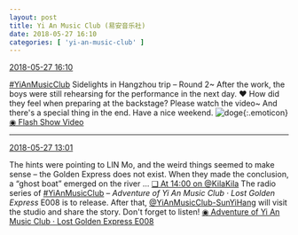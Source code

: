 ```yaml
---
layout: post
title: Yi An Music Club (易安音乐社)
date: 2018-05-27 16:10
categories: [ 'yi-an-music-club' ]
---
```


<div class="weibo-info">
  <a href="https://weibo.com/6094546964/GiB0y10Gb">2018-05-27 16:10</a>
</div>

[#YiAnMusicClub](https://weibo.com/p/100808beae2e3e05b17b64f63ebedca39f19b2/super_index) Sidelights in Hangzhou trip – Round 2~ After the work, the boys were still rehearsing for the performance in the next day. ❤️ How did they feel when preparing at the backstage? Please watch the video~ And there's a special thing in the end. Have a nice weekend. ![doge](https://img.t.sinajs.cn/t4/appstyle/expression/ext/normal/a1/2018new_doge02_org.png){:.emoticon}  
[◉ Flash Show Video](https://www.miaopai.com/show/B08HM1ZETSqj9l3ONafGO8rJuwrFkXBua26BFQ__.htm)

<!-- more -->

---

<div class="weibo-info">
  <a href="https://weibo.com/6094546964/GizLPuhyZ">2018-05-27 13:01</a>
</div>

The hints were pointing to LIN Mo, and the weird things seemed to make sense – the Golden Express does not exist. When they made the conclusion, a “ghost boat” emerged on the river … [❏ At 14:00 on @KilaKila](http://t.cn/R1bzGWU) The radio series of [#YiAnMusicClub](https://weibo.com/p/100808beae2e3e05b17b64f63ebedca39f19b2/super_index) – *Adventure of Yi An Music Club · Lost Golden Express* E008 is to release. After that, [@YiAnMusicClub-SunYiHang](https://weibo.com/u/2565158051) will visit the studio and share the story. Don't forget to listen! [◉ Adventure of Yi An Music Club · Lost Golden Express E008](http://www.hongdoufm.com/room/1137618394665713721)
